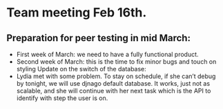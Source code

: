 # Team meeting Feb 16th.

## Preparation for peer testing in mid March:
-	First week of March: we need to have a fully functional product.
-	Second week of March: this is the time to fix minor bugs and touch on styling
Update on the switch of the database:
-	Lydia met with some problem. To stay on schedule, if she can’t debug by tonight, we will use djnago default database. It works, just not as scalable, and she will continue with her next task which is the API to identify with step the user is on.
